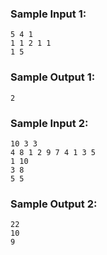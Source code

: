 
### Sample Input 1:

```
5 4 1
1 1 2 1 1
1 5
```

### Sample Output 1:

```
2
```

### Sample Input 2:

```
10 3 3
4 8 1 2 9 7 4 1 3 5
1 10
3 8
5 5
```

### Sample Output 2:

```
22
10
9
```
